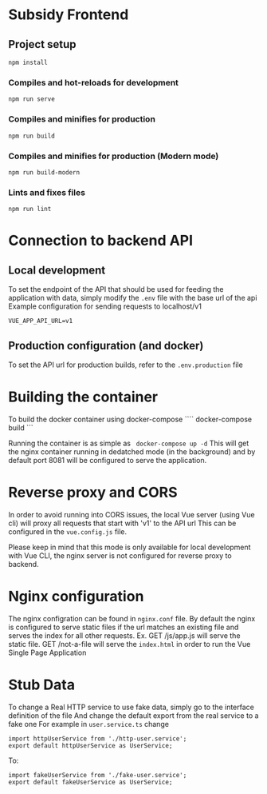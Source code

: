 # Subsidy Frontend

## Project setup
```
npm install
```

### Compiles and hot-reloads for development
```
npm run serve
```

### Compiles and minifies for production
```
npm run build
```

### Compiles and minifies for production (Modern mode)
```
npm run build-modern
```

### Lints and fixes files
```
npm run lint
```

# Connection to backend API
## Local development
To set the endpoint of the API that should be used for feeding the application with data, simply modify the ```.env``` file with the base url of the api
Example configuration for sending requests to localhost/v1
```
VUE_APP_API_URL=v1
``` 

## Production configuration (and docker)
To set the API url for production builds, refer to the ```.env.production``` file


# Building the container
To build the docker container using docker-compose
```` docker-compose build ```

Running the container is as simple as 
``` docker-compose up -d```
This will get the nginx container running in dedatched mode (in the background) and by default port 8081 will be configured to serve the application.

# Reverse proxy and CORS
In order to avoid running into CORS issues, the local Vue server (using Vue cli) will proxy all requests that start with 'v1' to the API url
This can be configured in the ```vue.config.js``` file.

Please keep in mind that this mode is only available for local development with Vue CLI, the nginx server is not configured for reverse proxy to backend.

# Nginx configuration
The nginx configration can be found in ```nginx.conf``` file.
By default the nginx is configured to serve static files if the url matches an existing file and serves the index for all other requests.
Ex. GET /js/app.js  will serve the static file.
    GET /not-a-file  will serve the ```index.html``` in order to run the Vue Single Page Application

# Stub Data
To change a Real HTTP service to use fake data, simply go to the interface definition of the file
And change the default export from the real service to a fake one
For example in ```user.service.ts``` change
``` 
import httpUserService from './http-user.service';
export default httpUserService as UserService;
```
To:
``` 
import fakeUserService from './fake-user.service';
export default fakeUserService as UserService;
```
